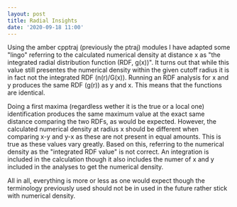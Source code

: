 ```yaml
---
layout: post
title: Radial Insights
date: '2020-09-18 11:00'
---
```


Using the amber cpptraj (previously the ptraj) modules I have adapted some "lingo" referring to the calculated numerical density at distance x as "the integrated radial distribution function (RDF, g(x))". It turns out that while this value still presentes the numerical density within the given cutoff radius it is in fact not the integrated RDF (n(r)/G(x)). Running an RDF analysis for x and y produces the same RDF (g(r)) as y and x. This means that the functions are identical.

Doing a first maxima (regardless wether it is the true or a local one) identification produces the same maximum value at the exact same distance comparing the two RDFs, as would be expected. However, the calculated numerical density at radius x should be different when comparing x-y and y-x as these are not present in equal amounts. This is true as these values vary greatly. Based on this, referring to the numerical density as the "integrated RDF value" is not correct. An integration is included in the calculation though it also includes the numer of x and y included in the analyses to get the numerical density.

All in all, everything is more or less as one would expect though the terminology previously used should not be in used in the future rather stick with numerical density.
